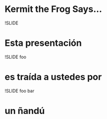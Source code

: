 # Kermit the Frog Says...

!SLIDE

# Esta presentación

!SLIDE foo

# es traída a ustedes por

!SLIDE foo bar

# un ñandú
